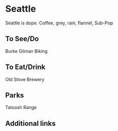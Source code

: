 # Seattle

Seattle is dope. Coffee, grey, rain, flannel, Sub-Pop

## To See/Do

Burke Gilman Biking

## To Eat/Drink

Old Stove Brewery

## Parks 

Tatoosh Range

## Additional links
